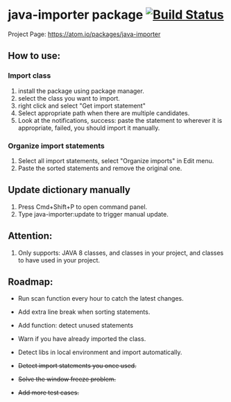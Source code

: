 # java-importer package [![Build Status](https://travis-ci.org/CodeMySky/java-importer.svg?branch=master)](https://travis-ci.org/CodeMySky/java-importer)
Project Page: https://atom.io/packages/java-importer 

## How to use:
### Import class
1. install the package using package manager.
2. select the class you want to import.
3. right click and select "Get import statement"
  1. Select appropriate path when there are multiple candidates.
4. Look at the notifications, success: paste the statement to wherever it is appropriate, failed, you should import it manually.

### Organize import statements
1. Select all import statements, select "Organize imports" in Edit menu.
2. Paste the sorted statements and remove the original one.

## Update dictionary manually
1. Press Cmd+Shift+P to open command panel.
2. Type java-importer:update to trigger manual update.

## Attention:
1. Only supports: JAVA 8 classes, and classes in your project, and classes to have used in your project.

## Roadmap:
- Run scan function every hour to catch the latest changes.
- Add extra line break when sorting statements.
- Add function: detect unused statements
- Warn if you have already imported the class.
- Detect libs in local environment and import automatically.

- ~~Detect import statements you once used.~~
- ~~Solve the window freeze problem.~~
- ~~Add more test cases.~~

